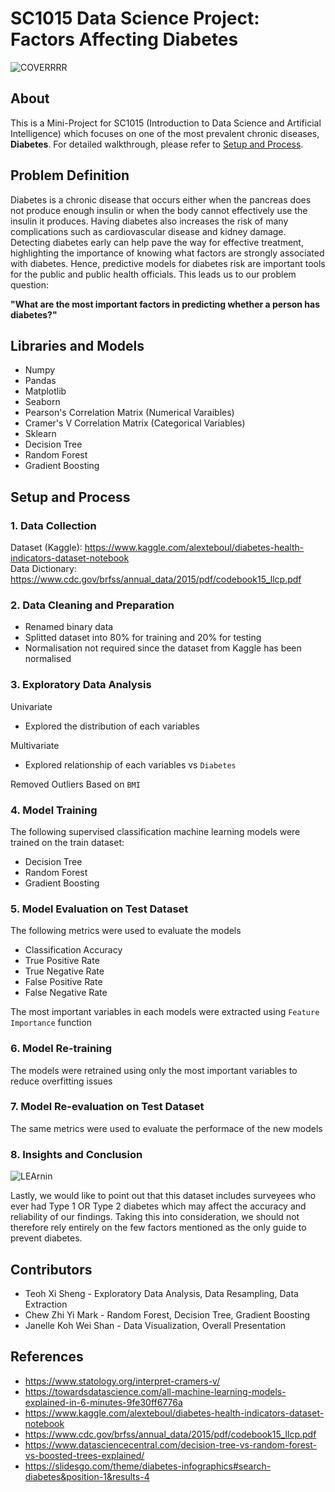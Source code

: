 # SC1015 Data Science Project: Factors Affecting Diabetes
![COVERRRR](https://user-images.githubusercontent.com/104262490/164909829-55d3c276-c0ce-42ca-809a-feec9e914ae6.png)

## About
This is a Mini-Project for SC1015 (Introduction to Data Science and Artificial Intelligence) which focuses on one of the most prevalent chronic diseases, **Diabetes**. For detailed walkthrough, please refer to [Setup and Process](#setup-and-process).

## Problem Definition
Diabetes is a chronic disease that occurs either when the pancreas does not produce enough insulin or when the body cannot effectively use the insulin it produces. Having diabetes also increases the risk of many complications such as cardiovascular disease and kidney damage. Detecting diabetes early can help pave the way for effective treatment, highlighting the importance of knowing what factors are strongly associated with diabetes. Hence, predictive models for diabetes risk are important tools for the public and public health officials. This leads us to our problem question: 

**"What are the most important factors in predicting whether a person has diabetes?"**
## Libraries and Models
- Numpy
- Pandas
- Matplotlib
- Seaborn
- Pearson's Correlation Matrix (Numerical Varaibles)
- Cramer's V Correlation Matrix (Categorical Variables)
- Sklearn
- Decision Tree
- Random Forest
- Gradient Boosting

## Setup and Process
### 1. Data Collection
Dataset (Kaggle): https://www.kaggle.com/alexteboul/diabetes-health-indicators-dataset-notebook  
Data Dictionary: https://www.cdc.gov/brfss/annual_data/2015/pdf/codebook15_llcp.pdf
### 2. Data Cleaning and Preparation
- Renamed binary data
- Splitted dataset into 80% for training and 20% for testing
- Normalisation not required since the dataset from Kaggle has been normalised
### 3. Exploratory Data Analysis
Univariate  
- Explored the distribution of each variables  

Multivariate  
- Explored relationship of each variables vs `Diabetes`  

Removed Outliers Based on `BMI`

### 4. Model Training
The following supervised classification machine learning models were trained on the train dataset:
- Decision Tree
- Random Forest
- Gradient Boosting
### 5. Model Evaluation on Test Dataset
The following metrics were used to evaluate the models
- Classification Accuracy
- True Positive Rate
- True Negative Rate
- False Positive Rate
- False Negative Rate  

The most important variables in each models were extracted using `Feature Importance` function
### 6. Model Re-training
The models were retrained using only the most important variables to reduce overfitting issues
### 7. Model Re-evaluation on Test Dataset
The same metrics were used to evaluate the performace of the new models
### 8. Insights and Conclusion
![LEArnin](https://user-images.githubusercontent.com/104262490/164909807-22e56801-44bf-4f90-b2e5-02b969f4be39.png)

Lastly, we would like to point out that this dataset includes surveyees who ever had Type 1 OR Type 2 diabetes which may affect the accuracy and reliability of our findings. Taking this into consideration, we should not therefore rely entirely on the few factors mentioned as the only guide to prevent diabetes.

## Contributors
* Teoh Xi Sheng - Exploratory Data Analysis, Data Resampling, Data Extraction
* Chew Zhi Yi Mark - Random Forest, Decision Tree, Gradient Boosting 
* Janelle Koh Wei Shan - Data Visualization, Overall Presentation

## References
- https://www.statology.org/interpret-cramers-v/
- https://towardsdatascience.com/all-machine-learning-models-explained-in-6-minutes-9fe30ff6776a
- https://www.kaggle.com/alexteboul/diabetes-health-indicators-dataset-notebook  
- https://www.cdc.gov/brfss/annual_data/2015/pdf/codebook15_llcp.pdf
- https://www.datasciencecentral.com/decision-tree-vs-random-forest-vs-boosted-trees-explained/
- https://slidesgo.com/theme/diabetes-infographics#search-diabetes&position-1&results-4
